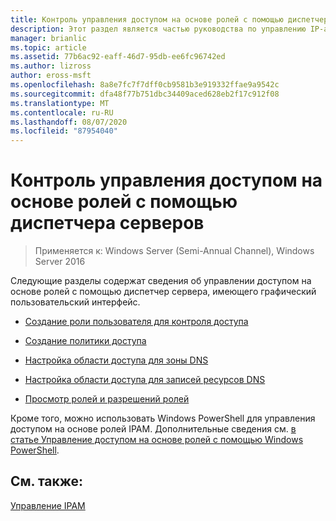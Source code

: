 ```yaml
---
title: Контроль управления доступом на основе ролей с помощью диспетчера серверов
description: Этот раздел является частью руководства по управлению IP-адресами (IPAM) в Windows Server 2016.
manager: brianlic
ms.topic: article
ms.assetid: 77b6ac92-eaff-46d7-95db-ee6fc96742ed
ms.author: lizross
author: eross-msft
ms.openlocfilehash: 8a8e7fc7f7dff0cb9581b3e919332ffae9a9542c
ms.sourcegitcommit: dfa48f77b751dbc34409aced628eb2f17c912f08
ms.translationtype: MT
ms.contentlocale: ru-RU
ms.lasthandoff: 08/07/2020
ms.locfileid: "87954040"
---
```

# <a name="manage-role-based-access-control-with-server-manager"></a>Контроль управления доступом на основе ролей с помощью диспетчера серверов

>Применяется к: Windows Server (Semi-Annual Channel), Windows Server 2016

Следующие разделы содержат сведения об управлении доступом на основе ролей с помощью диспетчер сервера, имеющего графический пользовательский интерфейс.

-   [Создание роли пользователя для контроля доступа](../../technologies/ipam/Create-a-User-Role-for-Access-Control.md)

-   [Создание политики доступа](../../technologies/ipam/Create-an-Access-Policy.md)

-   [Настройка области доступа для зоны DNS](../../technologies/ipam/Set-Access-Scope-for-a-DNS-Zone.md)

-   [Настройка области доступа для записей ресурсов DNS](../../technologies/ipam/Set-Access-Scope-for-DNS-Resource-Records.md)

-   [Просмотр ролей и разрешений ролей](../../technologies/ipam/View-Roles-and-Role-Permissions.md)

Кроме того, можно использовать Windows PowerShell для управления доступом на основе ролей IPAM. Дополнительные сведения см. [в статье Управление доступом на основе ролей с помощью Windows PowerShell](../../technologies/ipam/Manage-Role-Based-Access-Control-with-Windows-PowerShell.md).

## <a name="see-also"></a>См. также:
[Управление IPAM](Manage-IPAM.md)



